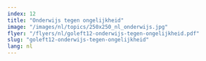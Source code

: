 ```yaml
---
index: 12
title: "Onderwijs tegen ongelijkheid"
image: "/images/nl/topics/250x250_nl_onderwijs.jpg"
flyer: "/flyers/nl/goleft12-onderwijs-tegen-ongelijkheid.pdf"
slug: "goleft12-onderwijs-tegen-ongelijkheid"
lang: nl
---
```

